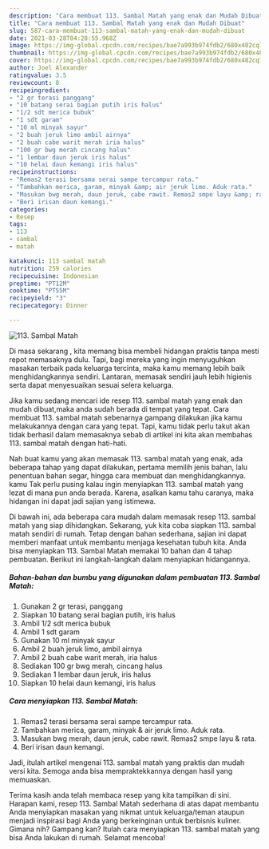 ```yaml
---
description: "Cara membuat 113. Sambal Matah yang enak dan Mudah Dibuat"
title: "Cara membuat 113. Sambal Matah yang enak dan Mudah Dibuat"
slug: 587-cara-membuat-113-sambal-matah-yang-enak-dan-mudah-dibuat
date: 2021-03-28T04:28:55.968Z
image: https://img-global.cpcdn.com/recipes/bae7a993b974fdb2/680x482cq70/113-sambal-matah-foto-resep-utama.jpg
thumbnail: https://img-global.cpcdn.com/recipes/bae7a993b974fdb2/680x482cq70/113-sambal-matah-foto-resep-utama.jpg
cover: https://img-global.cpcdn.com/recipes/bae7a993b974fdb2/680x482cq70/113-sambal-matah-foto-resep-utama.jpg
author: Joel Alexander
ratingvalue: 3.5
reviewcount: 8
recipeingredient:
- "2 gr terasi panggang"
- "10 batang serai bagian putih iris halus"
- "1/2 sdt merica bubuk"
- "1 sdt garam"
- "10 ml minyak sayur"
- "2 buah jeruk limo ambil airnya"
- "2 buah cabe warit merah iria halus"
- "100 gr bwg merah cincang halus"
- "1 lembar daun jeruk iris halus"
- "10 helai daun kemangi iris halus"
recipeinstructions:
- "Remas2 terasi bersama serai sampe tercampur rata."
- "Tambahkan merica, garam, minyak &amp; air jeruk limo. Aduk rata."
- "Masukan bwg merah, daun jeruk, cabe rawit. Remas2 smpe layu &amp; rata."
- "Beri irisan daun kemangi."
categories:
- Resep
tags:
- 113
- sambal
- matah

katakunci: 113 sambal matah 
nutrition: 259 calories
recipecuisine: Indonesian
preptime: "PT12M"
cooktime: "PT55M"
recipeyield: "3"
recipecategory: Dinner

---
```



![113. Sambal Matah](https://img-global.cpcdn.com/recipes/bae7a993b974fdb2/680x482cq70/113-sambal-matah-foto-resep-utama.jpg)

Di masa  sekarang , kita memang bisa membeli hidangan praktis tanpa mesti repot memasaknya dulu. Tapi, bagi mereka yang ingin menyuguhkan masakan terbaik pada keluarga tercinta, maka kamu memang lebih baik menghidangkannya sendiri. Lantaran, memasak sendiri jauh lebih higienis serta dapat menyesuaikan sesuai selera keluarga.

Jika kamu sedang mencari ide resep 113. sambal matah yang enak dan mudah dibuat,maka anda sudah berada di tempat yang tepat. Cara membuat 113. sambal matah  sebenarnya gampang dilakukan jika kamu melakukannya dengan cara yang tepat. Tapi, kamu tidak perlu takut akan tidak berhasil dalam memasaknya 
sebab di artikel ini kita akan membahas 113. sambal matah dengan hati-hati.  



Nah buat kamu yang akan memasak 113. sambal matah yang enak, ada beberapa tahap yang dapat dilakukan, pertama memilih jenis bahan, lalu penentuan bahan segar, hingga cara membuat dan menghidangkannya. kamu Tak perlu pusing kalau ingin menyiapkan 113. sambal matah yang lezat di mana pun anda berada. Karena, asalkan kamu  tahu caranya, maka hidangan ini dapat jadi sajian yang istimewa.

Di bawah ini, ada beberapa cara mudah dalam memasak resep 113. sambal matah yang siap dihidangkan. Sekarang, yuk kita coba siapkan 113. sambal matah sendiri di rumah. Tetap dengan bahan sederhana, sajian ini dapat memberi manfaat untuk membantu menjaga kesehatan tubuh kita. Anda bisa menyiapkan 113. Sambal Matah memakai 10 bahan dan 4 tahap pembuatan. Berikut ini langkah-langkah dalam menyiapkan hidangannya.

<!--inarticleads1-->

##### Bahan-bahan dan bumbu yang digunakan dalam pembuatan 113. Sambal Matah:

1. Gunakan 2 gr terasi, panggang
1. Siapkan 10 batang serai bagian putih, iris halus
1. Ambil 1/2 sdt merica bubuk
1. Ambil 1 sdt garam
1. Gunakan 10 ml minyak sayur
1. Ambil 2 buah jeruk limo, ambil airnya
1. Ambil 2 buah cabe warit merah, iria halus
1. Sediakan 100 gr bwg merah, cincang halus
1. Sediakan 1 lembar daun jeruk, iris halus
1. Siapkan 10 helai daun kemangi, iris halus




<!--inarticleads2-->

##### Cara menyiapkan 113. Sambal Matah:

1. Remas2 terasi bersama serai sampe tercampur rata.
1. Tambahkan merica, garam, minyak &amp; air jeruk limo. Aduk rata.
1. Masukan bwg merah, daun jeruk, cabe rawit. Remas2 smpe layu &amp; rata.
1. Beri irisan daun kemangi.




Jadi, itulah artikel mengenai  113. sambal matah  yang praktis dan mudah versi kita. Semoga anda bisa mempraktekkannya dengan hasil yang memuaskan. 

Terima kasih anda telah membaca resep yang kita tampilkan di sini. Harapan kami, resep  113. Sambal Matah sederhana di atas dapat membantu Anda menyiapkan masakan yang nikmat untuk keluarga/teman ataupun menjadi inspirasi bagi Anda yang berkeinginan untuk berbisnis kuliner. Gimana nih? Gampang kan? Itulah cara menyiapkan 113. sambal matah yang bisa Anda lakukan di rumah. Selamat mencoba!

